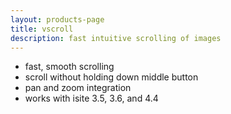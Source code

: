 ```yaml
---
layout: products-page
title: vscroll
description: fast intuitive scrolling of images 
---
```

* fast, smooth scrolling
* scroll without holding down middle button
* pan and zoom integration
* works with isite 3.5, 3.6, and 4.4


